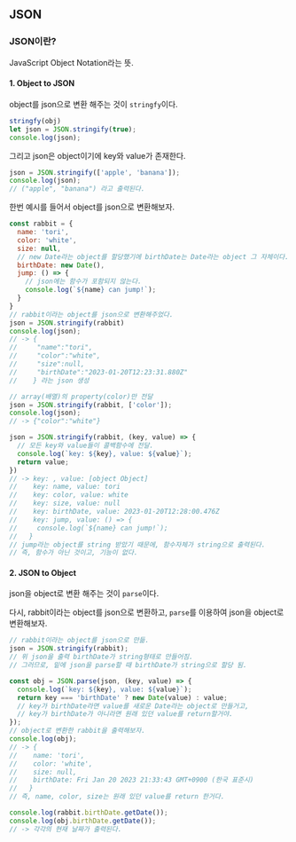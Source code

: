 ## JSON
### JSON이란? 
JavaScript Object Notation라는 뜻.

#### 1. Object to JSON
object를 json으로 변환 해주는 것이 `stringfy`이다.
```JavaScript
stringfy(obj)
let json = JSON.stringify(true);
console.log(json);
```
그리고 json은 object이기에 key와 value가 존재한다.
```JavaScript
json = JSON.stringify(['apple', 'banana']);
console.log(json);
// ("apple", "banana") 라고 출력된다.
```
한번 예시를 들어서 object를 json으로 변환해보자.
```JavaScript
const rabbit = {
  name: 'tori',
  color: 'white',
  size: null,
  // new Date라는 object를 할당했기에 birthDate는 Date라는 object 그 자체이다.
  birthDate: new Date(), 
  jump: () => {
    // json에는 함수가 포함되지 않는다.
    console.log(`${name} can jump!`); 
  }
}
// rabbit이라는 object를 json으로 변환해주었다.
json = JSON.stringify(rabbit)
console.log(json);
// -> {
//     "name":"tori",
//     "color":"white",
//     "size":null,
//     "birthDate":"2023-01-20T12:23:31.880Z"
//    } 라는 json 생성

// array(배열)의 property(color)만 전달
json = JSON.stringify(rabbit, ['color']); 
console.log(json);
// -> {"color":"white"}

json = JSON.stringify(rabbit, (key, value) => {
  // 모든 key와 value들이 콜백함수에 전달.
  console.log(`key: ${key}, value: ${value}`); 
  return value;
})
// -> key: , value: [object Object]
//    key: name, value: tori
//    key: color, value: white
//    key: size, value: null
//    key: birthDate, value: 2023-01-20T12:28:00.476Z
//    key: jump, value: () => {
//     console.log(`${name} can jump!`);
//   }
// jump라는 object를 string 받았기 때문에, 함수자체가 string으로 출력된다.
// 즉, 함수가 아닌 것이고, 기능이 없다.
```

#### 2. JSON to Object
json을 object로 변환 해주는 것이 `parse`이다.

다시, rabbit이라는 object를 json으로 변환하고, `parse`를 이용하여 json을 object로 변환해보자.
```JavaScript
// rabbit이라는 object를 json으로 만듦.
json = JSON.stringify(rabbit); 
// 위 json을 출력 birthDate가 string형태로 만들어짐.
// 그러므로, 밑에 json을 parse할 때 birthDate가 string으로 할당 됨.

const obj = JSON.parse(json, (key, value) => {
  console.log(`key: ${key}, value: ${value}`);
  return key === 'birthDate' ? new Date(value) : value;
  // key가 birthDate라면 value를 새로운 Date라는 object로 만들거고,
  // key가 birthDate가 아니라면 원래 있던 value를 return할거야.
});
// object로 변환한 rabbit을 출력해보자.
console.log(obj);
// -> {
//    name: 'tori', 
//    color: 'white', 
//    size: null, 
//    birthDate: Fri Jan 20 2023 21:33:43 GMT+0900 (한국 표준시)
//   }
// 즉, name, color, size는 원래 있던 value를 return 한거다.

console.log(rabbit.birthDate.getDate());
console.log(obj.birthDate.getDate());
// -> 각각의 현재 날짜가 출력된다.
```
